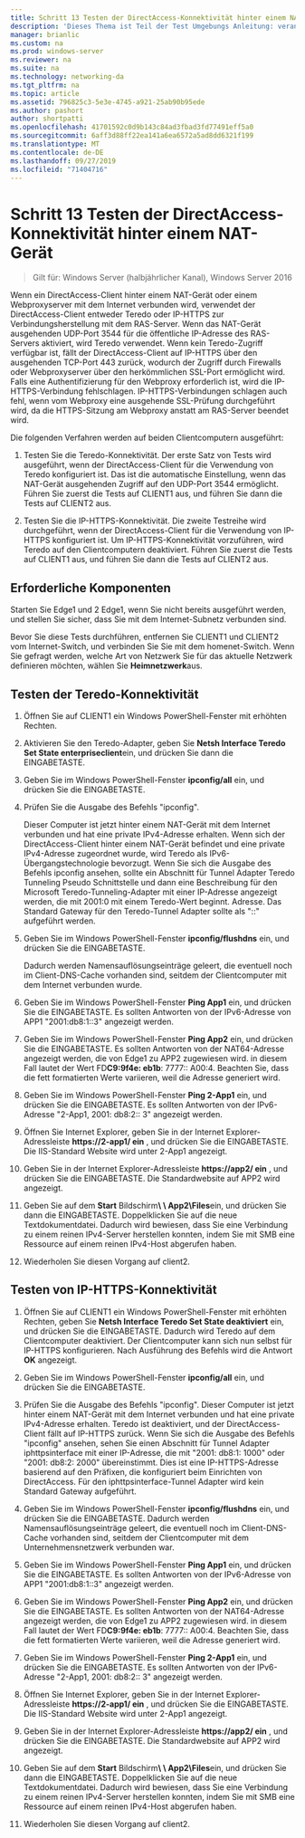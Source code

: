 ```yaml
---
title: Schritt 13 Testen der DirectAccess-Konnektivität hinter einem NAT-Gerät
description: 'Dieses Thema ist Teil der Test Umgebungs Anleitung: veranschaulichen einer DirectAccess-Bereitstellung für mehrere Standorte für Windows Server 2016'
manager: brianlic
ms.custom: na
ms.prod: windows-server
ms.reviewer: na
ms.suite: na
ms.technology: networking-da
ms.tgt_pltfrm: na
ms.topic: article
ms.assetid: 796825c3-5e3e-4745-a921-25ab90b95ede
ms.author: pashort
author: shortpatti
ms.openlocfilehash: 41701592c0d9b143c84ad3fbad3fd77491eff5a0
ms.sourcegitcommit: 6aff3d88ff22ea141a6ea6572a5ad8dd6321f199
ms.translationtype: MT
ms.contentlocale: de-DE
ms.lasthandoff: 09/27/2019
ms.locfileid: "71404716"
---
```

# <a name="step-13-test-directaccess-connectivity-from-behind-a-nat-device"></a>Schritt 13 Testen der DirectAccess-Konnektivität hinter einem NAT-Gerät

>Gilt für: Windows Server (halbjährlicher Kanal), Windows Server 2016

Wenn ein DirectAccess-Client hinter einem NAT-Gerät oder einem Webproxyserver mit dem Internet verbunden wird, verwendet der DirectAccess-Client entweder Teredo oder IP-HTTPS zur Verbindungsherstellung mit dem RAS-Server. Wenn das NAT-Gerät ausgehenden UDP-Port 3544 für die öffentliche IP-Adresse des RAS-Servers aktiviert, wird Teredo verwendet. Wenn kein Teredo-Zugriff verfügbar ist, fällt der DirectAccess-Client auf IP-HTTPS über den ausgehenden TCP-Port 443 zurück, wodurch der Zugriff durch Firewalls oder Webproxyserver über den herkömmlichen SSL-Port ermöglicht wird. Falls eine Authentifizierung für den Webproxy erforderlich ist, wird die IP-HTTPS-Verbindung fehlschlagen. IP-HTTPS-Verbindungen schlagen auch fehl, wenn vom Webproxy eine ausgehende SSL-Prüfung durchgeführt wird, da die HTTPS-Sitzung am Webproxy anstatt am RAS-Server beendet wird.  
  
Die folgenden Verfahren werden auf beiden Clientcomputern ausgeführt:  
  
1. Testen Sie die Teredo-Konnektivität. Der erste Satz von Tests wird ausgeführt, wenn der DirectAccess-Client für die Verwendung von Teredo konfiguriert ist. Das ist die automatische Einstellung, wenn das NAT-Gerät ausgehenden Zugriff auf den UDP-Port 3544 ermöglicht. Führen Sie zuerst die Tests auf CLIENT1 aus, und führen Sie dann die Tests auf CLIENT2 aus.  
  
2. Testen Sie die IP-HTTPS-Konnektivität. Die zweite Testreihe wird durchgeführt, wenn der DirectAccess-Client für die Verwendung von IP-HTTPS konfiguriert ist. Um IP-HTTPS-Konnektivität vorzuführen, wird Teredo auf den Clientcomputern deaktiviert. Führen Sie zuerst die Tests auf CLIENT1 aus, und führen Sie dann die Tests auf CLIENT2 aus.  
  
## <a name="prerequisites"></a>Erforderliche Komponenten  
Starten Sie Edge1 und 2 Edge1, wenn Sie nicht bereits ausgeführt werden, und stellen Sie sicher, dass Sie mit dem Internet-Subnetz verbunden sind.  
  
Bevor Sie diese Tests durchführen, entfernen Sie CLIENT1 und CLIENT2 vom Internet-Switch, und verbinden Sie Sie mit dem homenet-Switch. Wenn Sie gefragt werden, welche Art von Netzwerk Sie für das aktuelle Netzwerk definieren möchten, wählen Sie **Heimnetzwerk**aus.  
  
## <a name="TeredoCLIENT1"></a>Testen der Teredo-Konnektivität  
  
1. Öffnen Sie auf CLIENT1 ein Windows PowerShell-Fenster mit erhöhten Rechten.  
  
2. Aktivieren Sie den Teredo-Adapter, geben Sie **Netsh Interface Teredo Set State enterpriseclient**ein, und drücken Sie dann die EINGABETASTE.  
  
3. Geben Sie im Windows PowerShell-Fenster **ipconfig/all** ein, und drücken Sie die EINGABETASTE.  
  
4. Prüfen Sie die Ausgabe des Befehls "ipconfig".  
  
   Dieser Computer ist jetzt hinter einem NAT-Gerät mit dem Internet verbunden und hat eine private IPv4-Adresse erhalten. Wenn sich der DirectAccess-Client hinter einem NAT-Gerät befindet und eine private IPv4-Adresse zugeordnet wurde, wird Teredo als IPv6-Übergangstechnologie bevorzugt. Wenn Sie sich die Ausgabe des Befehls ipconfig ansehen, sollte ein Abschnitt für Tunnel Adapter Teredo Tunneling Pseudo Schnittstelle und dann eine Beschreibung für den Microsoft Teredo-Tunneling-Adapter mit einer IP-Adresse angezeigt werden, die mit 2001:0 mit einem Teredo-Wert beginnt. Adresse. Das Standard Gateway für den Teredo-Tunnel Adapter sollte als "::" aufgeführt werden.  
  
5. Geben Sie im Windows PowerShell-Fenster **ipconfig/flushdns** ein, und drücken Sie die EINGABETASTE.  
  
   Dadurch werden Namensauflösungseinträge geleert, die eventuell noch im Client-DNS-Cache vorhanden sind, seitdem der Clientcomputer mit dem Internet verbunden wurde.  
  
6. Geben Sie im Windows PowerShell-Fenster **Ping App1** ein, und drücken Sie die EINGABETASTE. Es sollten Antworten von der IPv6-Adresse von APP1 "2001:db8:1::3" angezeigt werden.  
  
7. Geben Sie im Windows PowerShell-Fenster **Ping App2** ein, und drücken Sie die EINGABETASTE. Es sollten Antworten von der NAT64-Adresse angezeigt werden, die von Edge1 zu APP2 zugewiesen wird. in diesem Fall lautet der Wert FD**C9:9f4e: eb1b**: 7777:: A00:4. Beachten Sie, dass die fett formatierten Werte variieren, weil die Adresse generiert wird.  
  
8. Geben Sie im Windows PowerShell-Fenster **Ping 2-App1** ein, und drücken Sie die EINGABETASTE. Es sollten Antworten von der IPv6-Adresse "2-App1, 2001: db8:2:: 3" angezeigt werden.  
  
9. Öffnen Sie Internet Explorer, geben Sie in der Internet Explorer-Adressleiste **https://2-app1/ ein** , und drücken Sie die EINGABETASTE. Die IIS-Standard Website wird unter 2-App1 angezeigt.  
  
10. Geben Sie in der Internet Explorer-Adressleiste **https://app2/ ein** , und drücken Sie die EINGABETASTE. Die Standardwebsite auf APP2 wird angezeigt.  
  
11. Geben Sie auf dem **Start** Bildschirm<strong>\\ \ App2\Files</strong>ein, und drücken Sie dann die EINGABETASTE. Doppelklicken Sie auf die neue Textdokumentdatei. Dadurch wird bewiesen, dass Sie eine Verbindung zu einem reinen IPv4-Server herstellen konnten, indem Sie mit SMB eine Ressource auf einem reinen IPv4-Host abgerufen haben.  
  
12. Wiederholen Sie diesen Vorgang auf client2.  
  
## <a name="IPHTTPS_CLIENT1"></a>Testen von IP-HTTPS-Konnektivität  
  
1. Öffnen Sie auf CLIENT1 ein Windows PowerShell-Fenster mit erhöhten Rechten, geben Sie **Netsh Interface Teredo Set State deaktiviert** ein, und drücken Sie die EINGABETASTE. Dadurch wird Teredo auf dem Clientcomputer deaktiviert. Der Clientcomputer kann sich nun selbst für IP-HTTPS konfigurieren. Nach Ausführung des Befehls wird die Antwort **OK** angezeigt.  
  
2. Geben Sie im Windows PowerShell-Fenster **ipconfig/all** ein, und drücken Sie die EINGABETASTE.  
  
3. Prüfen Sie die Ausgabe des Befehls "ipconfig". Dieser Computer ist jetzt hinter einem NAT-Gerät mit dem Internet verbunden und hat eine private IPv4-Adresse erhalten. Teredo ist deaktiviert, und der DirectAccess-Client fällt auf IP-HTTPS zurück. Wenn Sie sich die Ausgabe des Befehls "ipconfig" ansehen, sehen Sie einen Abschnitt für Tunnel Adapter iphttpsinterface mit einer IP-Adresse, die mit "2001: db8:1: 1000" oder "2001: db8:2: 2000" übereinstimmt. Dies ist eine IP-HTTPS-Adresse basierend auf den Präfixen, die konfiguriert beim Einrichten von DirectAccess. Für den iphttpsinterface-Tunnel Adapter wird kein Standard Gateway aufgeführt.  
  
4. Geben Sie im Windows PowerShell-Fenster **ipconfig/flushdns** ein, und drücken Sie die EINGABETASTE. Dadurch werden Namensauflösungseinträge geleert, die eventuell noch im Client-DNS-Cache vorhanden sind, seitdem der Clientcomputer mit dem Unternehmensnetzwerk verbunden war.  
  
5. Geben Sie im Windows PowerShell-Fenster **Ping App1** ein, und drücken Sie die EINGABETASTE. Es sollten Antworten von der IPv6-Adresse von APP1 "2001:db8:1::3" angezeigt werden.  
  
6. Geben Sie im Windows PowerShell-Fenster **Ping App2** ein, und drücken Sie die EINGABETASTE. Es sollten Antworten von der NAT64-Adresse angezeigt werden, die von Edge1 zu APP2 zugewiesen wird. in diesem Fall lautet der Wert FD**C9:9f4e: eb1b**: 7777:: A00:4. Beachten Sie, dass die fett formatierten Werte variieren, weil die Adresse generiert wird.  
  
7. Geben Sie im Windows PowerShell-Fenster **Ping 2-App1** ein, und drücken Sie die EINGABETASTE. Es sollten Antworten von der IPv6-Adresse "2-App1, 2001: db8:2:: 3" angezeigt werden.  
  
8. Öffnen Sie Internet Explorer, geben Sie in der Internet Explorer-Adressleiste **https://2-app1/ ein** , und drücken Sie die EINGABETASTE. Die IIS-Standard Website wird unter 2-App1 angezeigt.  
  
9. Geben Sie in der Internet Explorer-Adressleiste **https://app2/ ein** , und drücken Sie die EINGABETASTE. Die Standardwebsite auf APP2 wird angezeigt.  
  
10. Geben Sie auf dem **Start** Bildschirm<strong>\\ \ App2\Files</strong>ein, und drücken Sie dann die EINGABETASTE. Doppelklicken Sie auf die neue Textdokumentdatei. Dadurch wird bewiesen, dass Sie eine Verbindung zu einem reinen IPv4-Server herstellen konnten, indem Sie mit SMB eine Ressource auf einem reinen IPv4-Host abgerufen haben.  
  
11. Wiederholen Sie diesen Vorgang auf client2.  
  


